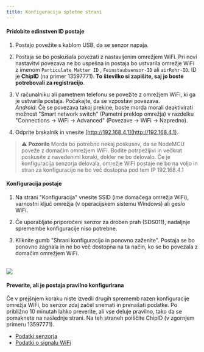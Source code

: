 ```yaml
---
title: Konfiguracija spletne strani
---
```

#### Pridobite edinstven ID postaje
1. Postajo povežite s kablom USB, da se senzor napaja.

2. Postaja se bo poskušala povezati z nastavljenim omrežjem WiFi. Pri novi nastavitvi povezava ne bo uspešna in postaja bo ustvarila omrežje WiFi z imenom `Particulate Matter ID` , `Feinstaubsensor-ID` ali `airRohr-ID`. ID je **ChipID** (na primer 13597771). **To številko si zapišite, saj jo boste potrebovali za registracijo**.

3. V računalniku ali pametnem telefonu se povežite z omrežjem WiFi, ki ga je ustvarila postaja. Počakajte, da se vzpostavi povezava.<br>*Android*: Če se povezava takoj prekine, boste morda morali deaktivirati možnost "Smart network switch" (Pametni preklop omrežja) v razdelku "Connections -> WiFi -> Advanced" (Povezave -> WiFi -> Napredno).

4. Odprite brskalnik in vnesite [http://192.168.4.1](http://192.168.4.1).

> ⚠️ **Pozorilo** Morda bo potrebno nekaj poskusov, da se NodeMCU poveže z domačim omrežjem WiFi. Bodite potrpežljivi in večkrat poskusite z navedenimi koraki, dokler ne bo delovalo. Če je konfiguracija senzorja delovala, omrežje WiFi postaje ne bo na voljo in stran za konfiguracijo ne bo več dostopna pod tem IP 192.168.4.1

#### Konfiguracija postaje
1. Na strani "Konfiguracija" vnesite SSID (ime domačega omrežja WiFi), varnostni ključ omrežja (v operacijskem sistemu Windows) ali geslo WiFi.

2. Če uporabljate priporočeni senzor za droben prah (SDS011), nadaljnje spremembe konfiguracije niso potrebne.

3. Kliknite gumb "Shrani konfiguracijo in ponovno zaženite". Postaja se bo ponovno zagnala in ne bo več dostopna na ta način, ko se bo povezala z domačim omrežjem WiFi.

<br>

<img src="..docsairrohr_config_initial.jpg" loading="lazy">

<br>

#### Preverite, ali je postaja pravilno konfigurirana
Če v prejšnjem koraku niste izvedli drugih sprememb razen konfiguracije omrežja WiFi, bo senzor zdaj začel snemati in prenašati podatke. Po približno 10 minutah lahko preverite, ali vse deluje pravilno, tako da se pomaknete na naslednje strani. Na teh straneh poiščite ChipID (v zgornjem primeru 13597771).

 * [Podatki senzorja](https://www.madavi.de/sensor/graph.php)
 * [Podatki o signalu WiFi](https://www.madavi.de/sensor/signal.php)
